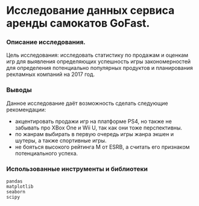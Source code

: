 # Исследование данных сервиса аренды самокатов GoFast.


### Описание исследования. 
Цель исследования: исследовать статистику по продажам и оценкам игр для выявления определяющих успешность игры закономерностей для определения потенциально популярных продуктов и планирования рекламных компаний на 2017 год.

### Выводы

Данное исследование даёт возможность сделать следующие рекомендации:

- акцентировать продажи игр на платформе PS4, но также не забывать про XBox One и Wii U, так как они тоже перспективны.
- по жанрам выбирать в первую очередь игры жанра экшен и шутеры, а также спортивные игры.
- не бояться высокого рейтинга М от ESRB, а считать его признаком потенциального успеха.


### Использованные инструменты и библиотеки

```
pandas
matplotlib
seaborn
scipy

```